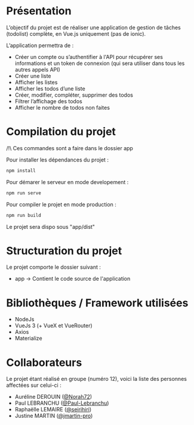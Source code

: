 # Présentation

L’objectif du projet est de réaliser une application de gestion de tâches (todolist) complète, en Vue.js uniquement (pas de ionic).

L’application permettra de : 

- Créer un compte ou s’authentifier à l'API pour récupérer ses informations et un token de connexion (qui sera utiliser dans tous les autres appels API)
- Créer une liste
- Afficher les listes
- Afficher les todos d’une liste
- Créer, modifier, compléter, supprimer des todos
- Filtrer l’affichage des todos
- Afficher le nombre de todos non faites


# Compilation du projet

/!\\ Ces commandes sont a faire dans le dossier app

Pour installer les dépendances du projet :

```bash
npm install
```

Pour démarer le serveur en mode developement :

```bash
npm run serve
```

Pour compiler le projet en mode production :

```bash
npm run build
```

Le projet sera dispo sous "app/dist"

# Structuration du projet

Le projet comporte le dossier suivant :
- app → Contient le code source de l'application

# Bibliothèques / Framework utilisées

- NodeJs
- VueJs 3 (+ VueX et VueRouter)
- Axios
- Materialize

# Collaborateurs

Le projet étant réalisé en groupe (numéro 12), voici la liste des personnes affectées sur celui-ci :

- Auréline DEROUIN ([@Norah72](https://github.com/Norah72))
- Paul LEBRANCHU ([@Paul-Lebranchu](https://github.com/Paul-Lebranchu))
- Raphaëlle LEMAIRE ([@seirihiri](https://github.com/seirihiri))
- Justine MARTIN ([@jmartin-pro](https://github.com/jmartin-pro))
